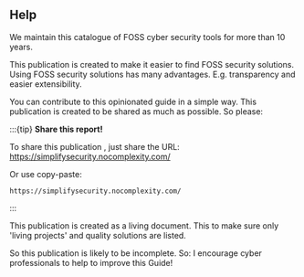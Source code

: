 ## Help

We maintain this catalogue  of FOSS cyber security tools for more than 10 years. 

This publication is created to make it easier to find FOSS security solutions. Using FOSS security solutions has many advantages. E.g. transparency and easier extensibility. 


You can contribute to this opinionated guide in a simple way. This publication is created to be shared as much as possible. So please:

:::{tip}
**Share this report!**

To share this publication , just share the URL: https://simplifysecurity.nocomplexity.com/

Or use copy-paste:
```
https://simplifysecurity.nocomplexity.com/
```



:::

This publication is created as a living document. This to make sure only 'living projects' and quality solutions are listed. 

So this publication is likely to be incomplete. So: I encourage cyber professionals to help to improve this Guide!

